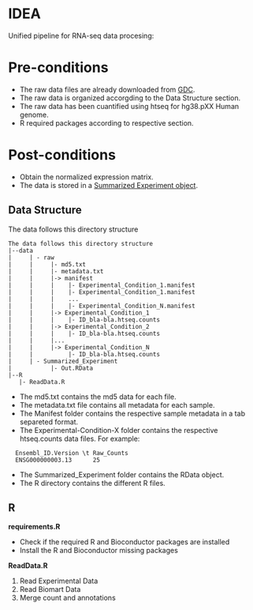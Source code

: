 # IDEA
Unified pipeline for RNA-seq data procesing:

# Pre-conditions
- The raw data files are already downloaded from [GDC](https://gdc.cancer.gov).
- The raw data is organized accorgding to the Data Structure section.
- The raw data has been cuantified using htseq for hg38.pXX Human genome. 
- R required packages according to respective section.

# Post-conditions
- Obtain the normalized expression matrix.
- The data is stored in a [Summarized Experiment object](https://bioconductor.org/packages/release/bioc/vignettes/SummarizedExperiment/inst/doc/SummarizedExperiment.html).

## Data Structure

The data follows this directory structure

```
The data follows this directory structure
|--data
|     | - raw
|     |     |- md5.txt
|     |     |- metadata.txt
|     |     |-> manifest
|     |     |    |- Experimental_Condition_1.manifest
|     |     |    |- Experimental_Condition_1.manifest
|     |     |    ...
|     |     |    |- Experimental_Condition_N.manifest
|     |     |-> Experimental_Condition_1
|     |     |    |- ID_bla-bla.htseq.counts
|     |     |-> Experimental_Condition_2
|     |     |    |- ID_bla-bla.htseq.counts
|     |     |...
|     |     |-> Experimental_Condition_N
|     |          |- ID_bla-bla.htseq.counts
|     | - Summarized_Experiment                  
|           |- Out.RData
|--R
   |- ReadData.R
```

- The md5.txt contains the md5 data for each file.
- The metadata.txt file contains all metadata for each sample.
- The Manifest folder contains the respective sample metadata in a tab separeted format.
- The Experimental-Condition-X folder contains the respective htseq.counts data files. For example:
``` 
  Ensembl_ID.Version \t Raw_Counts
  ENSG000000003.13      25
```
- The Summarized_Experiment folder contains the RData object.
- The R directory contains the different R files.

## R

__requirements.R__
- Check if the required R and Bioconductor packages are installed
- Install the R and Bioconductor missing packages

__ReadData.R__
1. Read Experimental Data
3. Read Biomart Data
4. Merge count and annotations




         
